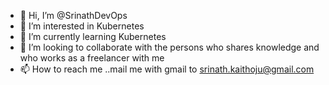 - 👋 Hi, I’m @SrinathDevOps
- 👀 I’m interested in Kubernetes
- 🌱 I’m currently learning Kubernetes
- 💞️ I’m looking to collaborate with the persons who shares knowledge and who works as a freelancer with me
- 📫 How to reach me ..mail me with gmail to srinath.kaithoju@gmail.com

<!---
SrinathDevOps/SrinathDevOps is a ✨ special ✨ repository because its `README.md` (this file) appears on your GitHub profile.
You can click the Preview link to take a look at your changes.
--->
